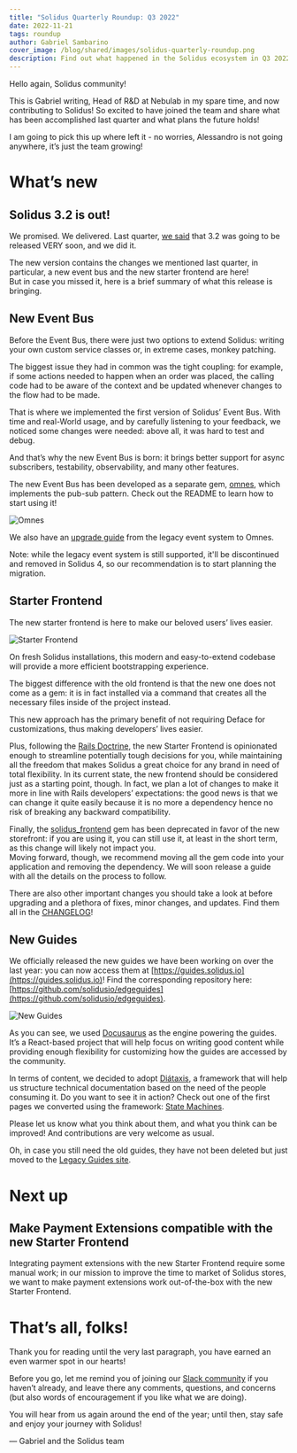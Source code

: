 ```yaml
---
title: "Solidus Quarterly Roundup: Q3 2022"
date: 2022-11-21
tags: roundup
author: Gabriel Sambarino
cover_image: /blog/shared/images/solidus-quarterly-roundup.png
description: Find out what happened in the Solidus ecosystem in Q3 2022!
---
```


Hello again, Solidus community!

This is Gabriel writing, Head of R&D at Nebulab in my spare time, and now contributing to Solidus! So excited to have joined the team and share what has been accomplished last quarter and what plans the future holds!

I am going to pick this up where  left it - no worries, Alessandro is not going anywhere, it’s just the team growing!


# What’s new


## Solidus 3.2 is out!

We promised. We delivered. Last quarter, [we said](https://solidus.io/blog/2022/07/12/solidus-quarterly-roundup-q2-2022) that 3.2 was going to be released VERY soon, and we did it.

The new version contains the changes we mentioned last quarter, in particular, a new event bus and the new starter frontend are here! \
But in case you missed it, here is a brief summary of what this release is bringing.


## New Event Bus

Before the Event Bus, there were just two options to extend Solidus: writing your own custom service classes or, in extreme cases, monkey patching.

The biggest issue they had in common was the tight coupling: for example, if some actions needed to happen when an order was placed, the calling code had to be aware of the context and be updated whenever changes to the flow had to be made.

That is where we implemented the first version of Solidus’ Event Bus. With time and real-World usage, and by carefully listening to your feedback, we noticed some changes were needed: above all, it was hard to test and debug.

And that’s why the new Event Bus is born: it brings better support for async subscribers, testability, observability, and many other features.

The new Event Bus has been developed as a separate gem, [omnes](https://github.com/nebulab/omnes), which implements the pub-sub pattern. Check out the README to learn how to start using it!

![Omnes](/blog/shared/images/omnes.png)

We also have an [upgrade guide](https://edgeguides.solidus.io/customization/subscribing-to-events#upgrading-from-the-legacy-event-system) from the legacy event system to Omnes.

Note: while the legacy event system is still supported, it'll be discontinued and removed in Solidus 4, so our recommendation is to start planning the migration.


## Starter Frontend

The new starter frontend is here to make our beloved users’ lives easier.

![Starter Frontend](/blog/shared/images/ssf.png)

On fresh Solidus installations, this modern and easy-to-extend codebase will provide a more efficient bootstrapping experience.

The biggest difference with the old frontend is that the new one does not come as a gem: it is in fact installed via a command that creates all the necessary files inside of the project instead.

This new approach has the primary benefit of not requiring Deface for customizations, thus making developers’ lives easier.

Plus, following the [Rails Doctrine](https://rubyonrails.org/doctrine), the new Starter Frontend is opinionated enough to streamline potentially tough decisions for you, while maintaining all the freedom that makes Solidus a great choice for any brand in need of total flexibility. In its current state, the new frontend should be considered just as a starting point, though. In fact, we plan a lot of changes to make it more in line with Rails developers’ expectations: the good news is that we can change it quite easily because it is no more a dependency hence no risk of breaking any backward compatibility. 

Finally, the [solidus_frontend](https://github.com/solidusio/solidus_frontend) gem has been deprecated in favor of the new storefront: if you are using it, you can still use it, at least in the short term, as this change will likely not impact you. \
Moving forward, though, we recommend moving all the gem code into your application and removing the dependency. We will soon release a guide with all the details on the process to follow.

There are also other important changes you should take a look at before upgrading and a plethora of fixes, minor changes, and updates. Find them all in the [CHANGELOG](https://github.com/solidusio/solidus/blob/master/CHANGELOG.md)!


## New Guides

We officially released the new guides we have been working on over the last year: you can now access them at [https://guides.solidus.io](https://guides.solidus.io)! Find the corresponding repository here: [https://github.com/solidusio/edgeguides](https://github.com/solidusio/edgeguides).

![New Guides](/blog/shared/images/guides.png)

As you can see, we used [Docusaurus](https://docusaurus.io/) as the engine powering the guides. It’s a React-based project that will help focus on writing good content while providing enough flexibility for customizing how the guides are accessed by the community.

In terms of content, we decided to adopt [Diátaxis](https://diataxis.fr/), a framework that will help us structure technical documentation based on the need of the people consuming it. Do you want to see it in action? Check out one of the first pages we converted using the framework: [State Machines](https://guides.solidus.io/advanced-solidus/state-machines/).

Please let us know what you think about them, and what you think can be improved! And contributions are very welcome as usual.

Oh, in case you still need the old guides, they have not been deleted but just moved to the [Legacy Guides site](https://legacy-guides.solidus.io/).


# Next up


## Make Payment Extensions compatible with the new Starter Frontend

Integrating payment extensions with the new Starter Frontend require some manual work; in our mission to improve the time to market of Solidus stores, we want to make payment extensions work out-of-the-box with the new Starter Frontend.


# That’s all, folks!

Thank you for reading until the very last paragraph, you have earned an even warmer spot in our hearts!

Before you go, let me remind you of joining our [Slack community](https://solidusio.slack.com) if you haven’t already, and leave there any comments, questions, and concerns (but also words of encouragement if you like what we are doing).

You will hear from us again around the end of the year; until then, stay safe and enjoy your journey with Solidus!



— Gabriel and the Solidus team

